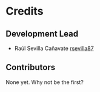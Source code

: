 # Credits

## Development Lead

- Raúl Sevilla Cañavate [rsevilla87](https://github.com/rsevilla87)

## Contributors

None yet. Why not be the first?
